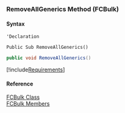 ﻿### RemoveAllGenerics Method (FCBulk)

#### Syntax

```vbnet
'Declaration

Public Sub RemoveAllGenerics() 
```

```csharp
public void RemoveAllGenerics()
```

[!include[Requirements](../partials/requirements.md)]

#### Reference

[FCBulk Class](FChoice.Foundation.Clarify.Compatibility~FChoice.Foundation.Clarify.Compatibility.FCBulk.md)  
[FCBulk Members](FChoice.Foundation.Clarify.Compatibility~FChoice.Foundation.Clarify.Compatibility.FCBulk_members.md)